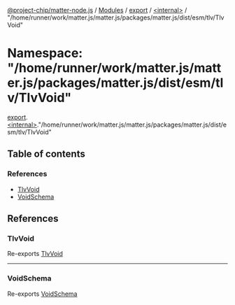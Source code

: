 [@project-chip/matter-node.js](../README.md) / [Modules](../modules.md) / [export](export.md) / [\<internal\>](export._internal_.md) / "/home/runner/work/matter.js/matter.js/packages/matter.js/dist/esm/tlv/TlvVoid"

# Namespace: "/home/runner/work/matter.js/matter.js/packages/matter.js/dist/esm/tlv/TlvVoid"

[export](export.md).[\<internal\>](export._internal_.md)."/home/runner/work/matter.js/matter.js/packages/matter.js/dist/esm/tlv/TlvVoid"

## Table of contents

### References

- [TlvVoid](export._internal_.__home_runner_work_matter_js_matter_js_packages_matter_js_dist_esm_tlv_TlvVoid_.md#tlvvoid)
- [VoidSchema](export._internal_.__home_runner_work_matter_js_matter_js_packages_matter_js_dist_esm_tlv_TlvVoid_.md#voidschema)

## References

### TlvVoid

Re-exports [TlvVoid](exports_tlv.md#tlvvoid)

___

### VoidSchema

Re-exports [VoidSchema](../classes/exports_tlv.VoidSchema.md)
